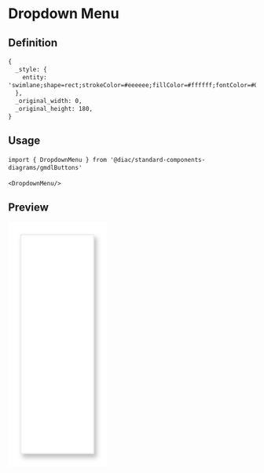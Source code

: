# Dropdown Menu

## Definition

```
{
  _style: { 
    entity: 'swimlane;shape=rect;strokeColor=#eeeeee;fillColor=#ffffff;fontColor=#000000;fontStyle=0;childLayout=stackLayout;horizontal=1;startSize=0;horizontalStack=0;resizeParent=1;resizeParentMax=0;resizeLast=0;collapsible=0;marginBottom=0;whiteSpace=wrap;html=1;shadow=1;',
  },
  _original_width: 0,
  _original_height: 180,
}
```

## Usage

```
import { DropdownMenu } from '@diac/standard-components-diagrams/gmdlButtons'

<DropdownMenu/>
```

## Preview

<img src="./dropdown-menu.png" width="200"/>

